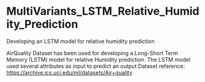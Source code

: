 # MultiVariants_LSTM_Relative_Humidity_Prediction
Developing an LSTM model for relative humidity prediction

AirQuality Dataset has been used for developing a Long-Short Term Memory (LSTM) model for relative Humidity prediction.
The LSTM model used several attributes as input to predict an output
Dataset reference:
https://archive.ics.uci.edu/ml/datasets/Air+quality

